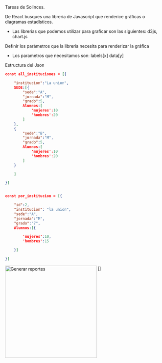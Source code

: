Tareas de Solinces.

De React busques una librería de Javascript que renderice gráficas o diagramas estadísticos.
- Las librerias que podemos utilizar para graficar son las siguientes: d3js, chart.js

Definir los parámetros que la librería necesita para renderizar la gráfica
- Los parametros que necesitamos son: labels[x] data[y]

Estructura del Json

```json
const all_instituciones = [{

	"institucion":"La union",
	SEDE:[{
		"sede":"A",
		"jornada":"M",
		"grado":5,
		Alumnos:[
			'mujeres':10
			'hombres':20
		]
	},
	{
		"sede":"B",
		"jornada":"M",
		"grado":5,
		Alumnos:[
			'mujeres':10
			'hombres':20
		]
	}

	]

}]


const por_institucion = [{

	"id":2,
	"institucion": "la union",
	"sede":"A",
	"jornada":"M",
	"grado":"7",
	Alumnos:[{

		'mujeres':10,
		'hombres':15

	}]

}]


```



[<img align="left" alt="Generar reportes" width="300px" src="https://i.ibb.co/VvyXTHg/Whats-App-Image-2021-05-25-at-2-47-51-PM-1.jpg" />]


